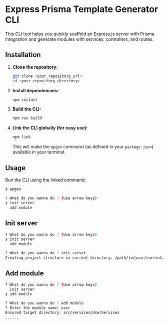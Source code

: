 # Express Prisma Template Generator CLI

This CLI tool helps you quickly scaffold an Express.js server with Prisma integration and generate modules with services, controllers, and routes.

## Installation

1.  **Clone the repository:**

    ```bash
    git clone <your_repository_url>
    cd <your_repository_directory>
    ```

2.  **Install dependencies:**

    ```bash
    npm install
    ```

3.  **Build the CLI:**

    ```bash
    npm run build
    ```

4.  **Link the CLI globally (for easy use):**

    ```bash
    npm link
    ```

    This will make the `epgen` command (as defined in your `package.json`) available in your terminal.

## Usage

Run the CLI using the linked command:

```bash
$ epgen

? What do you wanna do ? (Use arrow keys)
❯ init server
  add module
```

## Init server

```bash
? What do you wanna do ? (Use arrow keys)
❯ init server
  add module

? What do you wanna do ? init server
Creating project structure in current directory: /path/to/your/current/directory
```

## Add module

```bash
? What do you wanna do ? (Use arrow keys)
  init server
❯ add module

? What do you wanna do ? add module
? Enter the module name: user
Ensured target directory: src/services/UserServices
......
```

